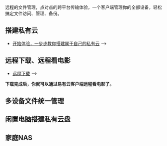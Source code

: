 远程的文件管理，点对点的跨平台传输体验，一个客户端管理你的全部设备，轻松搞定文件访问、管理、备份。

## 搭建私有云

* [开始体验，一步步教你搭建属于自己的私有云](/zh/guide/linkease_app/start.md) -->

## 远程下载、远程看电影

* [远程下载](/zh/guide/linkease_app/tutorial.md#远程下载) -->

**下载完成后，你就可以通过易有云客户端远程看电影了。**

## 多设备文件统一管理

## 闲置电脑搭建私有云盘

## 家庭NAS